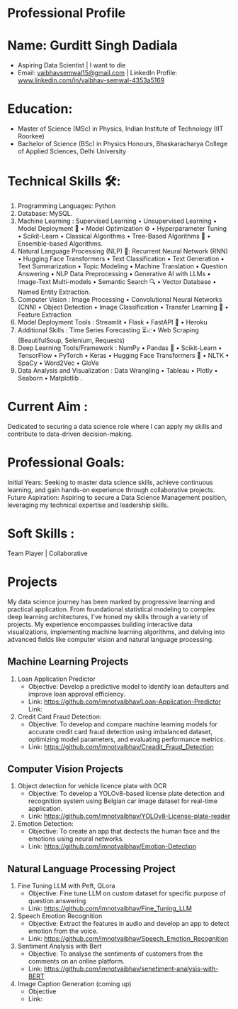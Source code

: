 # Professional Profile

# Name: Gurditt Singh Dadiala
* Aspiring Data Scientist | I want to die
* Email: vaibhavsemwal15@gmail.com | LinkedIn Profile: www.linkedin.com/in/vaibhav-semwal-4353a5169

# Education:
* Master of Science (MSc) in Physics, Indian Institute of Technology (IIT Roorkee)
* Bachelor of Science (BSc) in Physics Honours, Bhaskaracharya College of Applied Sciences, Delhi University

# Technical Skills 🛠️:
1. Programming Languages: Python 
2. Database: MySQL.
3. Machine Learning : Supervised Learning • Unsupervised Learning • Model Deployment 🚀 • Model Optimization ⚙️ • Hyperparameter Tuning • Scikit-Learn • Classical Algorithms • Tree-Based Algorithms 🌲 • Ensemble-based Algorithms.
4. Natural Language Processing (NLP) 📝: Recurrent Neural Network (RNN) • Hugging Face Transformers • Text Classification • Text Generation • Text Summarization • Topic Modeling • Machine Translation  • Question Answering  • NLP Data Preprocessing  • Generative AI with LLMs • Image-Text Multi-models  • Semantic Search 🔍 • Vector Database • Named Entity Extraction.
5. Computer Vision : Image Processing • Convolutional Neural Networks (CNN)  • Object Detection  • Image Classification • Transfer Learning 🔄 • Feature Extraction 
6. Model Deployment Tools : Streamlit • Flask • FastAPI 🚀  • Heroku 
7. Additional Skills : Time Series Forecasting ⏳📈• Web Scraping (BeautifulSoup, Selenium, Requests) 
8. Deep Learning Tools/Framework : NumPy • Pandas 🐼 • Scikit-Learn • TensorFlow • PyTorch • Keras • Hugging Face Transformers 🤗 • NLTK • SpaCy • Word2Vec • GloVe 
9. Data Analysis and Visualization : Data Wrangling  • Tableau • Plotly • Seaborn • Matplotlib .

# Current Aim :
Dedicated to securing a data science role where I can apply my skills and contribute to data-driven decision-making.

# Professional Goals:
Initial Years: Seeking to master data science skills, achieve continuous learning, and gain hands-on experience through collaborative projects.
Future Aspiration: Aspiring to secure a Data Science Management position, leveraging my technical expertise and leadership skills.
# Soft Skills :
Team Player  | Collaborative 

# Projects
My data science journey has been marked by progressive learning and practical application. From foundational statistical modeling to complex deep learning architectures, I've honed my skills through a variety of projects. My experience encompasses building interactive data visualizations, implementing machine learning algorithms, and delving into advanced fields like computer vision and natural language processing.
## Machine Learning Projects
1. Loan Application Predictor
   * Objective: Develop a predictive model to identify loan defaulters and improve loan approval efficiency.
   * Link: https://github.com/imnotvaibhav/Loan-Application-Predictor
   Link: 
2. Credit Card Fraud Detection:
   * Objective: To develop and compare machine learning models for accurate credit card fraud detection using imbalanced dataset, optimizing model parameters, and evaluating performance metrics.
   * Link: https://github.com/imnotvaibhav/Creadit_Fraud_Detection

## Computer Vision Projects
1. Object detection for vehicle licence plate with OCR
   * Objective: To develop a YOLOv8-based license plate detection and recognition system using Belgian car image dataset for real-time application.
   * Link: https://github.com/imnotvaibhav/YOLOv8-License-plate-reader
3. Emotion Detection:
   * Objective: To create an app that dectects the human face and the emotions using neural networks.
   * Link: https://github.com/imnotvaibhav/Emotion-Detection

## Natural Language Processing Project
1. Fine Tuning LLM with Peft, QLora
   * Objective: Fine tune LLM on custom  dataset for specific purpose of question answering
   * Link: https://github.com/imnotvaibhav/Fine_Tuning_LLM
3. Speech Emotion Recognition
   * Objective: Extract the features in audio and develop an app to detect emotion from the voice.
   * Link: https://github.com/imnotvaibhav/Speech_Emotion_Recognition
6. Sentiment Analysis with Bert
   * Objective: To analyse the sentiments of customers from the comments on an online platform.
   * Link: https://github.com/imnotvaibhav/senetiment-analysis-with-BERT
8. Image Caption Generation (coming up)
   * Objective
   * Link:
